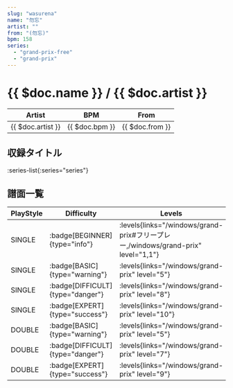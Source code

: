 ```yaml
---
slug: "wasurena"
name: "勿忘"
artist: ""
from: "(勿忘)"
bpm: 158
series:
  - "grand-prix-free"
  - "grand-prix"
---
```


# {{ $doc.name }} / {{ $doc.artist }}

|Artist|BPM|From|
|------|---|----|
|{{ $doc.artist }}|{{ $doc.bpm }}|{{ $doc.from }}|

## 収録タイトル

:series-list{:series="series"}

## 譜面一覧

|PlayStyle|Difficulty|Levels|Notes|Movie|
|---------|----------|------|-----|-----|
|SINGLE| :badge[BEGINNER]{type="info"}| :levels{links="/windows/grand-prix#フリープレー,/windows/grand-prix" level="1,1"}|49/1||
|SINGLE| :badge[BASIC]{type="warning"}| :levels{links="/windows/grand-prix" level="5"}|115/21||
|SINGLE| :badge[DIFFICULT]{type="danger"}| :levels{links="/windows/grand-prix" level="8"}|168/25||
|SINGLE| :badge[EXPERT]{type="success"}| :levels{links="/windows/grand-prix" level="10"}|200/28||
|DOUBLE| :badge[BASIC]{type="warning"}| :levels{links="/windows/grand-prix" level="5"}|117/20||
|DOUBLE| :badge[DIFFICULT]{type="danger"}| :levels{links="/windows/grand-prix" level="7"}|176/25||
|DOUBLE| :badge[EXPERT]{type="success"}| :levels{links="/windows/grand-prix" level="9"}|202/27||
